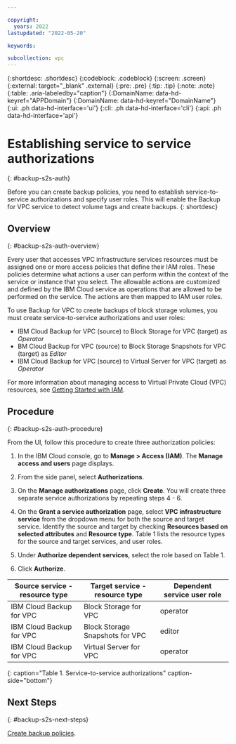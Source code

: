 ```yaml
---

copyright:
  years: 2022
lastupdated: "2022-05-20"

keywords:

subcollection: vpc
---
```


{:shortdesc: .shortdesc}
{:codeblock: .codeblock}
{:screen: .screen}
{:external: target="_blank" .external}
{:pre: .pre}
{:tip: .tip}
{:note: .note}
{:table: .aria-labeledby="caption"}
{:DomainName: data-hd-keyref="APPDomain"}
{:DomainName: data-hd-keyref="DomainName"}
{:ui: .ph data-hd-interface='ui'}
{:cli: .ph data-hd-interface='cli'}
{:api: .ph data-hd-interface='api'}


# Establishing service to service authorizations
{: #backup-s2s-auth}

Before you can create backup policies, you need to establish service-to-service authorizations and specify user roles. This will enable the Backup for VPC service to detect volume tags and create backups.
{: shortdesc}

## Overview
{: #backup-s2s-auth-overview}

Every user that accesses VPC infrastructure services resources must be assigned one or more access policies that define their IAM roles. These policies determine what actions a user can perform within the context of the service or instance that you select. The allowable actions are customized and defined by the IBM Cloud service as operations that are allowed to be performed on the service. The actions are then mapped to IAM user roles.

To use Backup for VPC to create backups of block storage volumes, you must create service-to-service authorizations and user roles:

* IBM Cloud Backup for VPC (source) to Block Storage for VPC (target) as _Operator_
* BM Cloud Backup for VPC (source)  to Block Storage Snapshots for VPC (target) as _Editor_
* IBM Cloud Backup for VPC (source) to  Virtual Server for VPC (target) as _Operator_

For more information about managing access to Virtual Private Cloud (VPC) resources, see [Getting Started with IAM](/docs/vpc?topic=vpc-iam-getting-started&interface=ui).

## Procedure
{: #backup-s2s-auth-procedure}

From the UI, follow this procedure to create three authorization policies:

1. In the IBM Cloud console, go to **Manage > Access (IAM)**. The **Manage access and users** page displays.

2. From the side panel, select **Authorizations**.

3. On the **Manage authorizations** page, click **Create**. You will create three separate service authorizations by repeating steps 4 - 6.

4. On the **Grant a service authorization** page, select **VPC infrastructure service** from the dropdown menu for both the source and target service. Identify the source and target by checking **Resources based on selected attributes**
and **Resource type**. Table 1 lists the resource types for the source and target services, and user roles.

5. Under **Authorize dependent services**, select the role based on Table 1.

6. Click **Authorize**.

| Source service - resource type | Target service - resource type | Dependent service user role |
|----------------|----------------|-----------|
| IBM Cloud Backup for VPC | Block Storage for VPC | operator |
| IBM Cloud Backup for VPC | Block Storage Snapshots for VPC | editor |
| IBM Cloud Backup for VPC | Virtual Server for VPC | operator |
{: caption="Table 1. Service-to-service authorizations" caption-side="bottom"}

## Next Steps
{: #backup-s2s-next-steps}

[Create backup policies](/docs/vpc?topic=vpc-backup-policy-create).
